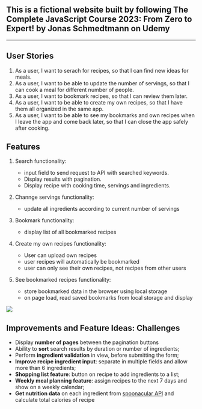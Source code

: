 ## This is a fictional website built by following The Complete JavaScript Course 2023: From Zero to Expert! by Jonas Schmedtmann on Udemy

---

## User Stories

1. As a user, I want to serach for recipes, so that I can find new ideas for meals.
2. As a user, I want to be able to update the number of servings, so that I can cook a meal for different number of people.
3. As a user, I want to bookmark recipes, so that I can review them later.
4. As a user, I want to be able to create my own recipes, so that I have them all organized in the same app.
5. As a user, I want to be able to see my bookmarks and own recipes when I leave the app and come back later, so that I can close the app safely after cooking.

## Features

1. Search functionality:

   - input field to send request to API with searched keywords.
   - Display results with pagination.
   - Display recipe with cooking time, servings and ingredients.

2. Channge servings functionality:

   - update all ingredients according to current number of servings

3. Bookmark functionality:
   - display list of all bookmarked recipes
4. Create my own recipes functionality:
   - User can upload own recipes
   - user recipes will automatically be bookmarked
   - user can only see their own recipes, not recipes from other users
5. See bookmarked recipes functionality:
   - store bookmarked data in the browser using local storage
   - on page load, read saved bookmarks from local storage and display

![](../starter/forkify-flowchart-part-1.png)

## Improvements and Feature Ideas: Challenges

- Display **number of pages** between the pagination buttons
- Ability to **sort** search results by duration or number of ingredients;
- Perform **ingredient validation** in view, before submitting the form;
- **Improve recipe ingredient input**: separate in multiple fields and allow more than 6 ingredients;
- **Shopping list feature**: button on recipe to add ingredients to a list;
- **Weekly meal planning feature**: assign recipes to the next 7 days and show on a weekly calendar;
- **Get nutrition data** on each ingredient from [spoonacular API](https://spoonacular.com/food-api) and calculate total calories of recipe
